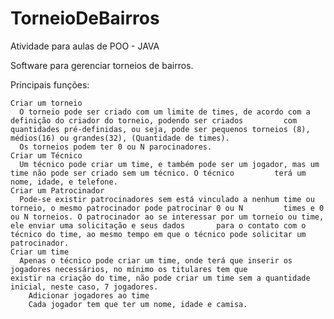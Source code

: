 # TorneioDeBairros

Atividade para aulas de POO - JAVA

Software para gerenciar torneios de bairros. 

Principais funções: 

    Criar um torneio
      O torneio pode ser criado com um limite de times, de acordo com a definição do criador do torneio, podendo ser criados         com quantidades pré-definidas, ou seja, pode ser pequenos torneios (8), médios(16) ou grandes(32), (Quantidade de times).
      Os torneios podem ter 0 ou N parocinadores.
    Criar um Técnico
      Um técnico pode criar um time, e também pode ser um jogador, mas um time não pode ser criado sem um técnico. O técnico         terá um nome, idade, e telefone.
    Criar um Patrocinador
      Pode-se existir patrocinadores sem está vinculado a nenhum time ou torneio, o mesmo patrocinador pode patrocinar 0 ou N         times e 0 ou N torneios. O patrocinador ao se interessar por um torneio ou time, ele enviar uma solicitação e seus dados       para o contato com o técnico do time, ao mesmo tempo em que o técnico pode solicitar um patrocinador.
    Criar um time
      Apenas o técnico pode criar um time, onde terá que inserir os jogadores necessários, no mínimo os titulares tem que             existir na criação do time, não pode criar um time sem a quantidade inicial, neste caso, 7 jogadores.
        Adicionar jogadores ao time
        Cada jogador tem que ter um nome, idade e camisa.
    
